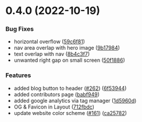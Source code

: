 # 0.4.0 (2022-10-19)


### Bug Fixes

* horizontal overflow ([59c6f81](https://github.com/haideralipunjabi/4c-site/commit/59c6f81b0f3b9d4e2626d4ef1bcf03a162574c4c))
* nav area overlap with hero image ([9b17984](https://github.com/haideralipunjabi/4c-site/commit/9b179841b54381479abd260665155d97cb5b52cf))
* text overlap with nav ([8b4c3f7](https://github.com/haideralipunjabi/4c-site/commit/8b4c3f7bda23dce32a75f4a09eea4018819e97d9))
* unwanted right gap on small screen ([50f1886](https://github.com/haideralipunjabi/4c-site/commit/50f1886d131fca11dd299d18a6db9f9bee57acff))


### Features

* added blog button to header ([#262](https://github.com/haideralipunjabi/4c-site/issues/262)) ([6f53944](https://github.com/haideralipunjabi/4c-site/commit/6f53944286ccc7c944154c1ac969c9b663a50b79))
* added contributors page ([babf949](https://github.com/haideralipunjabi/4c-site/commit/babf949d8a2a5c71afb25ee6c3dbb8a70867d88d))
* added google analytics via tag manager ([1d5960d](https://github.com/haideralipunjabi/4c-site/commit/1d5960da3973d69331d114a14d3f6cf07701d445))
* OG & Favicon in Layout ([712fbdc](https://github.com/haideralipunjabi/4c-site/commit/712fbdc005780f0e8dec412218e023111c80cf6c))
* update website color scheme ([#161](https://github.com/haideralipunjabi/4c-site/issues/161)) ([ca25782](https://github.com/haideralipunjabi/4c-site/commit/ca25782bd9e2078edcf0bbebe2c1dc7e02de30f5))



